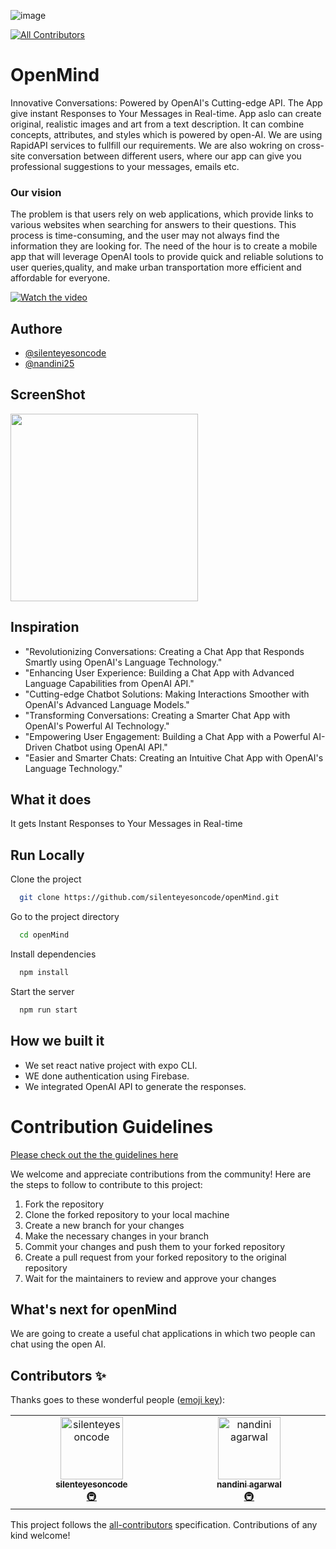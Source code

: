 ![image](https://user-images.githubusercontent.com/46851135/236486477-fd94faaf-6efb-4559-8bb7-4d72adba25a7.svg)
<!-- ALL-CONTRIBUTORS-BADGE:START - Do not remove or modify this section -->
[![All Contributors](https://img.shields.io/badge/all_contributors-2-orange.svg?style=flat-square)](#contributors-)
<!-- ALL-CONTRIBUTORS-BADGE:END -->

# OpenMind

Innovative Conversations: Powered by OpenAI's Cutting-edge API. 
The App give instant Responses to Your Messages in Real-time. App aslo can create original, realistic images and art from a text description. It can combine concepts, attributes, and styles which is powered by open-AI. We are using RapidAPI services to fullfill our requirements. We are also wokring on cross-site conversation between different users, where our app can give you professional suggestions to your messages, emails etc.  


### Our vision

The problem is that users rely on web applications, which provide links to various websites when searching for answers to their questions. This process is time-consuming, and the user may not always find the information they are looking for. The need of the hour is to create a mobile app that will leverage OpenAI tools to provide quick and reliable solutions to user queries,quality, and make urban transportation more efficient and affordable for everyone.

[![Watch the video](http://i3.ytimg.com/vi/_1YkhggKChk/hqdefault.jpg)](https://youtu.be/_1YkhggKChk)


## Authore

- [@silenteyesoncode](https://github.com/silenteyesoncode)
- [@nandini25](https://github.com/nandini25-ag)


## ScreenShot
<img src="https://user-images.githubusercontent.com/46851135/232449785-1c9789b2-f99e-4c3f-86e2-f53697bc8b28.jpg"  width="300" >


 ## Inspiration
- "Revolutionizing Conversations: Creating a Chat App that Responds Smartly using OpenAI's Language Technology."
- "Enhancing User Experience: Building a Chat App with Advanced Language Capabilities from OpenAI API."
- "Cutting-edge Chatbot Solutions: Making Interactions Smoother with OpenAI's Advanced Language Models."
- "Transforming Conversations: Creating a Smarter Chat App with OpenAI's Powerful AI Technology."
- "Empowering User Engagement: Building a Chat App with a Powerful AI-Driven Chatbot using OpenAI API."
-  "Easier and Smarter Chats: Creating an Intuitive Chat App with OpenAI's Language Technology."

## What it does
 It gets Instant Responses to Your Messages in Real-time
 
 ## Run Locally

Clone the project

```bash
  git clone https://github.com/silenteyesoncode/openMind.git
```

Go to the project directory

```bash
  cd openMind
```

Install dependencies

```bash
  npm install
```

Start the server

```bash
  npm run start
```

 
## How we built it
- We set react native project with expo CLI.
- WE done authentication using Firebase.
- We integrated OpenAI API to generate the responses.

# Contribution Guidelines

[Please check out the the guidelines here](Contributing.md)

We welcome and appreciate contributions from the community! Here are the steps to follow to contribute to this project:

1. Fork the repository
2. Clone the forked repository to your local machine
3. Create a new branch for your changes
4. Make the necessary changes in your branch
5. Commit your changes and push them to your forked repository
6. Create a pull request from your forked repository to the original repository
7. Wait for the maintainers to review and approve your changes


## What's next for openMind
We are going to create a useful chat applications in which two people can chat using the open AI.

## Contributors ✨

Thanks goes to these wonderful people ([emoji key](https://allcontributors.org/docs/en/emoji-key)):

<!-- ALL-CONTRIBUTORS-LIST:START - Do not remove or modify this section -->
<!-- prettier-ignore-start -->
<!-- markdownlint-disable -->
<table>
  <tbody>
    <tr>
      <td align="center" valign="top" width="14.28%"><a href="https://github.com/silenteyesoncode"><img src="https://avatars.githubusercontent.com/u/46851135?v=4?s=100" width="100px;" alt="silenteyesoncode"/><br /><sub><b>silenteyesoncode</b></sub></a><br /><a href="#infra-silenteyesoncode" title="Infrastructure (Hosting, Build-Tools, etc)">🚇</a></td>
      <td align="center" valign="top" width="14.28%"><a href="https://github.com/nandini25-ag"><img src="https://avatars.githubusercontent.com/u/64517220?v=4?s=100" width="100px;" alt="nandini agarwal"/><br /><sub><b>nandini agarwal</b></sub></a><br /><a href="#infra-nandini25-ag" title="Infrastructure (Hosting, Build-Tools, etc)">🚇</a></td>
    </tr>
  </tbody>
</table>

<!-- markdownlint-restore -->
<!-- prettier-ignore-end -->

<!-- ALL-CONTRIBUTORS-LIST:END -->

This project follows the [all-contributors](https://github.com/all-contributors/all-contributors) specification. Contributions of any kind welcome!